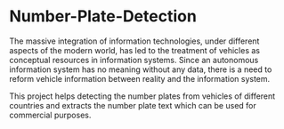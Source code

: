 # Number-Plate-Detection

The massive integration of information technologies, under different aspects of the modern world, has led to the treatment of vehicles as conceptual resources in information systems. Since an autonomous information system has no meaning without any data, there is a need to reform vehicle information between reality and the information system.

This project helps detecting the number plates from vehicles of different countries and extracts the number plate text which can be used for commercial purposes.
